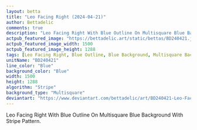 ```yaml
---
layout: betta
title: "Leo Facing Right (2024-04-21)"
author: Bettadelic
comments: true
description: "Leo Facing Right With Blue Outline On Multisquare Blue Background With Stripe Pattern."
actpub_featured_image: "https://bettadelic.art/static/bettas/BD240421.jpg"
actpub_featured_image_width: 1500
actpub_featured_image_height: 1288
tags: [Leo Facing Right, Blue Outline, Blue Background, Multisquare Background Pattern, Stripe Pattern, April 2024]
unitName: "BD240421"
line_color: "Blue"
background_color: "Blue"
width: 1500
height: 1288
algorithm: "Stripe"
background_type: "Multisquare"
deviantart: "https://www.deviantart.com/bettadelic/art/BD240421-Leo-Facing-Right-2024-04-21-1044439171"
---
```


Leo Facing Right With Blue Outline On Multisquare Blue Background With Stripe Pattern.
